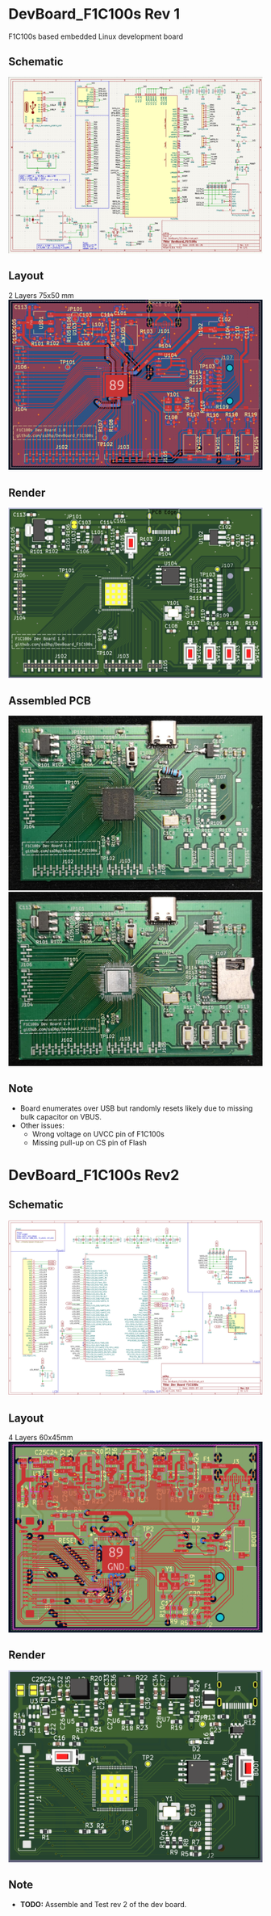 # DevBoard_F1C100s Rev 1
F1C100s based embedded Linux development board

## Schematic
![Schematic](./images/rev1/schematic.png)

## Layout
2 Layers 75x50 mm  
![Layout](./images/rev1/layout.png)

## Render
![Render](./images/rev1/render.png)


## Assembled PCB
![Assembled PCB](./images/rev1/assembled01.png)
![Assembled PCB](./images/rev1/assembled02.png)


## Note
- Board enumerates over USB but randomly resets likely due to missing bulk capacitor on VBUS.
- Other issues:
    - Wrong voltage on UVCC pin of F1C100s
    - Missing pull-up on CS pin of Flash


# DevBoard_F1C100s Rev2

## Schematic
![Schematic](./images/rev2/schematic.png)

## Layout
4 Layers 60x45mm
![Layout](./images/rev2/layout.png)

## Render
![Render](./images/rev2/render.png)

## Note
 - **TODO:** Assemble and Test rev 2 of the dev board.

